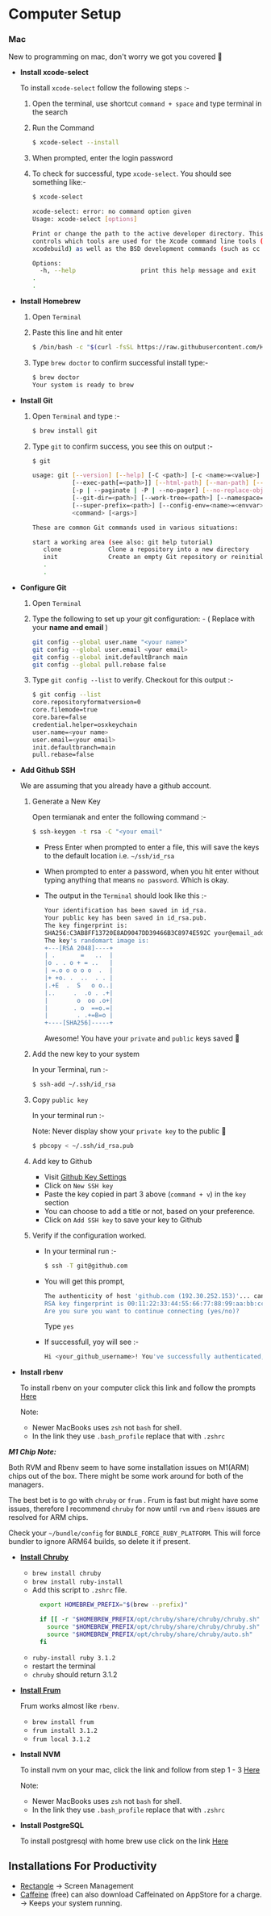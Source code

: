# Computer Setup

### Mac
New to programming on mac, don't worry we got you covered 🥳

- **Install xcode-select**  

  To install `xcode-select` follow the following steps :-  

  1. Open the terminal, use shortcut `command + space` and type terminal in the search 

  2. Run the Command

      ```bash
      $ xcode-select --install
      ```

  3. When prompted, enter the login password

  4. To check for successful, type  `xcode-select`. You should see something like:-

      ```bash
      $ xcode-select
      
      xcode-select: error: no command option given
      Usage: xcode-select [options]
      
      Print or change the path to the active developer directory. This directory
      controls which tools are used for the Xcode command line tools (for example, 
      xcodebuild) as well as the BSD development commands (such as cc and make).
      
      Options:
        -h, --help                  print this help message and exit
      .
      .
      ```

- **Install Homebrew**

  1. Open `Terminal` 

  2. Paste this line and hit enter

     ```bash
     $ /bin/bash -c "$(curl -fsSL https://raw.githubusercontent.com/Homebrew/install/HEAD/install.sh)"
     ```

  3. Type `brew doctor` to confirm successful install type:-

     ```bash
     $ brew doctor
     Your system is ready to brew
     ```

- **Install Git**

  1. Open `Terminal` and type :-

     ```bash
     $ brew install git
     ```

  2. Type `git` to confirm success, you see this on output :-

     ```bash
     $ git
     
     usage: git [--version] [--help] [-C <path>] [-c <name>=<value>]
                [--exec-path[=<path>]] [--html-path] [--man-path] [--info-path]
                [-p | --paginate | -P | --no-pager] [--no-replace-objects] [--bare]
                [--git-dir=<path>] [--work-tree=<path>] [--namespace=<name>]
                [--super-prefix=<path>] [--config-env=<name>=<envvar>]
                <command> [<args>]
     
     These are common Git commands used in various situations:
     
     start a working area (see also: git help tutorial)
        clone             Clone a repository into a new directory
        init              Create an empty Git repository or reinitialize an existing one
        .
        .
     
     ```

- **Configure Git**

  1. Open `Terminal` 

  2. Type the following to set up your git configuration: - ( Replace with your **name and email** )

     ```bash
     git config --global user.name "<your name>"
     git config --global user.email <your email>
     git config --global init.defaultBranch main
     git config --global pull.rebase false
     ```

  3. Type `git config --list` to verify. Checkout for this output :-

     ```bash
     $ git config --list
     core.repositoryformatversion=0
     core.filemode=true
     core.bare=false
     credential.helper=osxkeychain
     user.name=<your name>
     user.email=<your email>
     init.defaultbranch=main
     pull.rebase=false
     ```

- **Add Github SSH** 

  We are assuming that you already have a github account.  

  1. Generate a New Key

     Open termianak and enter the following command :-

     ```bash
     $ ssh-keygen -t rsa -C "<your email"
     ```

     - Press Enter when prompted to enter a file, this will save the keys to the default location i.e. `~/ssh/id_rsa` 

     - When prompted to enter a password, when you hit enter without typing anything that means `no password`. Which is okay.

     - The output in the `Terminal` should look like this :- 

       ```bash
       Your identification has been saved in id_rsa.
       Your public key has been saved in id_rsa.pub.
       The key fingerprint is:
       SHA256:C3AB8FF13720E8AD9047DD39466B3C8974E592C your@email_address.com
       The key's randomart image is:
       +---[RSA 2048]----+
       | .       =   ..  |
       |o . . o + = ..   |
       | =.o o o o o  .  |
       |+ +o. .  ..  . . |
       |.+E  .  S   o o..|
       |..     .  .o . .+|
       |        o  oo .o+|
       |       . o  ==o.=|
       |        . .+=B=o |
       +----[SHA256]-----+
       ```

       Awesome! You have your `private` and `public` keys saved 🎉

  2. Add the new key to your system

     In your Terminal, run :-

     ```bash
     $ ssh-add ~/.ssh/id_rsa
     ```

  3. Copy `public key` 

     In your terminal run :-

     Note: Never display show your `private key` to the public 🛑

     ```bash
     $ pbcopy < ~/.ssh/id_rsa.pub
     ```

  4. Add key to Github

     - Visit [Github Key Settings](https://github.com/settings/keys)
     - Click on `New SSH key`
     - Paste the key copied in part 3 above (`command + v`) in the `key` section
     - You can choose to add a title or not, based on your preference.
     - Click on `Add SSH key` to save your key to Github

  5. Verify if the configuration worked.

     - In your terminal run :-

       ```bash
       $ ssh -T git@github.com
       ```

     - You will get this prompt,

       ```bash
       The authenticity of host 'github.com (192.30.252.153)'... can't be established.
       RSA key fingerprint is 00:11:22:33:44:55:66:77:88:99:aa:bb:cc:dd:ee:ff.
       Are you sure you want to continue connecting (yes/no)?
       ```

       Type `yes`

     - If successfull, yoy will see :-

       ```bash
       Hi <your_github_username>! You've successfully authenticated, but GitHub does not provide shell access.
       ```

- **Install rbenv**

  To install rbenv on your computer click this link and follow the prompts [Here](https://www.digitalocean.com/community/tutorials/how-to-install-ruby-on-rails-with-rbenv-on-macos)

  Note:

  - Newer MacBooks uses `zsh` not `bash` for shell. 
  - In the link they use `.bash_profile` replace that with `.zshrc` 
  
***M1 Chip Note:***

Both RVM and Rbenv seem to have some installation issues on M1(ARM) chips out of the box. There might be some work around for both of the managers.

The best bet is to go with `chruby` or `frum` . Frum is fast but might have some issues, therefore I recommend `chruby` for now until `rvm` and `rbenv` 
issues are resolved for ARM chips. 

Check your `~/bundle/config` for `BUNDLE_FORCE_RUBY_PLATFORM`. This will force bundler to ignore ARM64 builds, so delete it if present.
  
- **[Install Chruby](https://github.com/postmodern/chruby)**
  - `brew install chruby`
  - `brew install ruby-install`
  - Add this script to `.zshrc` file.
    ```bash
      export HOMEBREW_PREFIX="$(brew --prefix)"
  
      if [[ -r "$HOMEBREW_PREFIX/opt/chruby/share/chruby/chruby.sh" ]]; then
        source "$HOMEBREW_PREFIX/opt/chruby/share/chruby/chruby.sh"
        source "$HOMEBREW_PREFIX/opt/chruby/share/chruby/auto.sh"
      fi
    ```
  - `ruby-install ruby 3.1.2`
  - restart the terminal
  - `chruby` should return 3.1.2
  

- **[Install Frum](https://github.com/TaKO8Ki/frum)**

  Frum works almost like `rbenv`.

  - `brew install frum`
  - `frum install 3.1.2`
  - `frum local 3.1.2`


- **Install NVM**

  To install nvm on your mac, click the link and follow from step 1 - 3 [Here](https://tecadmin.net/install-nvm-macos-with-homebrew/)

  Note:

  - Newer MacBooks uses `zsh` not `bash` for shell. 
  - In the link they use `.bash_profile` replace that with `.zshrc`

- **Install PostgreSQL**

  To install postgresql with home brew use click on the link [Here](https://wiki.postgresql.org/wiki/Homebrew)

## Installations For Productivity

- [Rectangle](https://rectangleapp.com) -> Screen Management
- [Caffeine](https://www.macupdate.com/app/mac/24120/caffeine) (free) can also download Caffeinated on AppStore for a charge. -> Keeps your system running.

